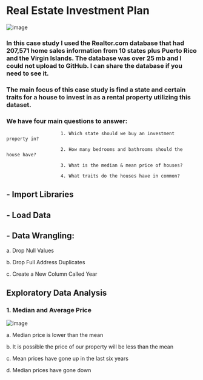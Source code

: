 # Real Estate Investment Plan

![image](https://user-images.githubusercontent.com/86930309/230511860-c775f534-320c-46d0-aedc-a5413b01c2c4.png)

### In this case study I used the Realtor.com database that had 207,571 home sales information from 10 states plus Puerto Rico and the Virgin Islands. The database was over 25 mb and I could not upload to GitHub. I can share the database if you need to see it. 

### The main focus of this case study is find a state and certain traits for a house to invest in as a rental property utilizing this dataset. 

### We have four main questions to answer:

                        1. Which state should we buy an investment property in?
                        
                        2. How many bedrooms and bathrooms should the house have?
                        
                        3. What is the median & mean price of houses?
                        
                        4. What traits do the houses have in common?

## - Import Libraries

## - Load Data

## - Data Wrangling:

 a. Drop Null Values

 b. Drop Full Address Duplicates

 c. Create a New Column Called Year
 
 ## Exploratory Data Analysis
 
 ### 1. Median and Average Price
  
 ![image](https://user-images.githubusercontent.com/86930309/230512160-3337b41c-d18f-4f01-ae62-cfb31d508518.png)  
 
 a. Median price is lower than the mean
 
 b. It is possible the price of our property will be less than the mean
 
 c. Mean prices have gone up in the last six years
 
 d. Median prices have gone down    
